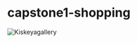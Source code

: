 # capstone1-shopping
![Kiskeyagallery](https://github.com/nashieep/capstone1-shopping/assets/121070056/9ef5b496-6810-4fb8-a32c-01507bec7ff0)
